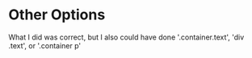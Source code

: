 # Other Options
What I did was correct, but I also could have done '.container.text', 'div .text', or '.container p'